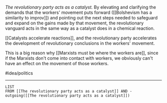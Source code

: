 *The revolutionary party acts as a catalyst.* By elevating and clarifying the demands that the workers' movement puts forward ([[Bolshevism has a similarity to improv]]) and pointing out the next steps needed to safeguard and expand on the gains made by that movement, the revolutionary vanguard acts in the same way as a catalyst does in a chemical reaction.

[[Catalysts accelerate reactions]], and the revolutionary party accelerates the development of revolutionary conclusions in the workers' movement. 

This is a big reason why [[Marxists must be where the workers are]], since if the Marxists don't come into contact with workers, we obviously can't have an effect on the movement of those workers. 

#idea/politics 

---
```dataview
LIST
FROM [[The revolutionary party acts as a catalyst]] AND -outgoing([[The revolutionary party acts as a catalyst]])
```